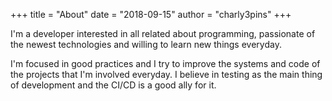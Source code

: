 +++
title = "About"
date = "2018-09-15"
author = "charly3pins"
+++

I'm a developer interested in all related about programming, passionate of the newest technologies and willing to learn new things everyday. 

I'm focused in good practices and I try to improve the systems and code of the projects that I'm involved everyday. I believe in testing as the main thing of development and the CI/CD is a good ally for it.